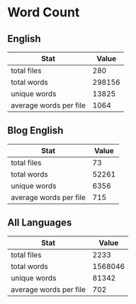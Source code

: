 # Word Count

## English

Stat | Value
---- | -----
total files | 280
total words | 298156
unique words | 13825
average words per file | 1064

## Blog English

Stat | Value
---- | -----
total files | 73
total words | 52261
unique words | 6356
average words per file | 715

## All Languages

Stat | Value
---- | -----
total files | 2233
total words | 1568046
unique words | 81342
average words per file | 702
